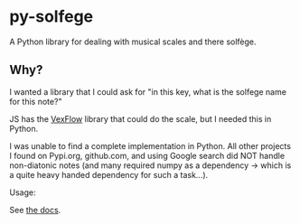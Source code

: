# py-solfege

A Python library for dealing with musical scales and there solfège.

## Why?

I wanted a library that I could ask for "in this key, what is the solfege name for this note?"

JS has the [VexFlow](https://www.npmjs.com/package/vexflow) library that could do the scale, but I needed this in Python.

I was unable to find a complete implementation in Python.
All other projects I found on Pypi.org, github.com, and using Google search did NOT handle non-diatonic notes (and many required numpy as a dependency -> which is a quite heavy handed dependency for such a task...).

Usage:

See [the docs](https://mshafer1.github.io/py-solfege).